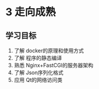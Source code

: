 # 3 走向成熟

## 学习目标

1. 了解 docker的原理和使用方式
2. 了解 程序的静态编译
3. 熟悉 Nginx+FastCGI的服务器架构
4. 了解 Json序列化格式
5. 应用 Qt的网络访问类
